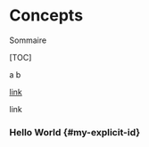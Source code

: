 # **Concepts**

Sommaire

[TOC]

a
b

[link](#heading-id)




<link to="#heading-id"> link</link>



### Hello World {#my-explicit-id}